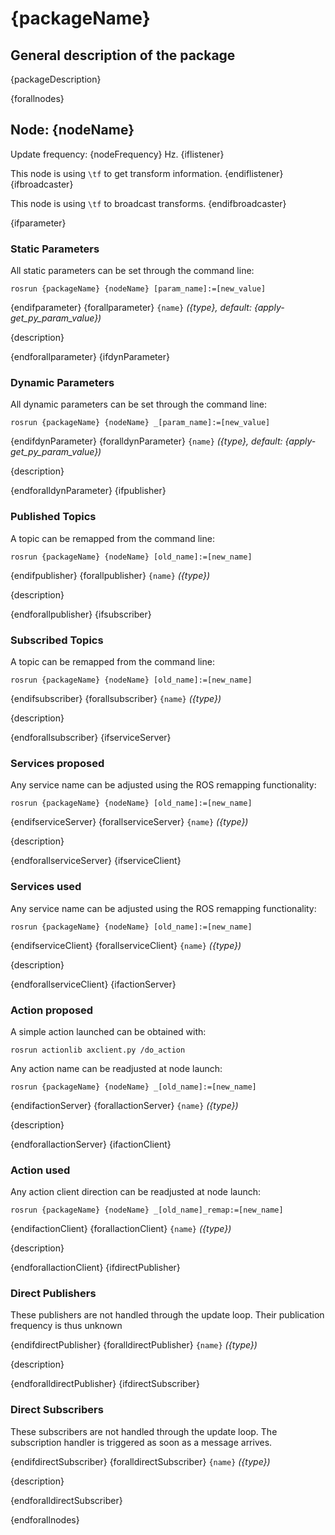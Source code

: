 # {packageName}

## General description of the package

<!--- protected region package descripion begin -->
{packageDescription}
<!--- protected region package descripion end -->

<!--- todo How to handle the image generation -->
<!--- <img src="./model/{nodeName}.png" width="300px" />-->

{forallnodes}
## Node: {nodeName}

Update frequency: {nodeFrequency} Hz.
{iflistener}

This node is using `\tf` to get transform information.
{endiflistener}
{ifbroadcaster}

This node is using `\tf` to broadcast transforms.
{endifbroadcaster}

<!--- protected region {nodeName} begin -->
<!--- protected region {nodeName} end -->
{ifparameter}

### Static Parameters

All static parameters can be set through the command line:

```shell
rosrun {packageName} {nodeName} [param_name]:=[new_value]
```

{endifparameter}
{forallparameter}
`{name}` *({type}, default: {apply-get_py_param_value})*
<!--- protected region param {name} begin -->
{description}
<!--- protected region param {name} end -->
{endforallparameter}
{ifdynParameter}

### Dynamic Parameters

All dynamic parameters can be set through the command line:

```shell
rosrun {packageName} {nodeName} _[param_name]:=[new_value]
```

{endifdynParameter}
{foralldynParameter}
`{name}` *({type}, default: {apply-get_py_param_value})*
<!--- protected region param {name} begin -->
{description}
<!--- protected region param {name} end -->
{endforalldynParameter}
{ifpublisher}

### Published Topics

A topic can be remapped from the command line:

```shell
rosrun {packageName} {nodeName} [old_name]:=[new_name]
```

{endifpublisher}
{forallpublisher}
`{name}` *({type})*
<!--- protected region publisher {name} begin -->
{description}
<!--- protected region publisher {name} end -->
{endforallpublisher}
{ifsubscriber}

### Subscribed Topics

A topic can be remapped from the command line:

```shell
rosrun {packageName} {nodeName} [old_name]:=[new_name]
```

{endifsubscriber}
{forallsubscriber}
`{name}` *({type})*
<!--- protected region subscriber {name} begin -->
{description}
<!--- protected region subscriber {name} end -->
{endforallsubscriber}
{ifserviceServer}

### Services proposed

Any service name can be adjusted using the ROS remapping functionality:

```shell
rosrun {packageName} {nodeName} [old_name]:=[new_name]
```

{endifserviceServer}
{forallserviceServer}
`{name}` *({type})*
<!--- protected region service server {name} begin -->
{description}
<!--- protected region service server {name} end -->
{endforallserviceServer}
{ifserviceClient}

### Services used

Any service name can be adjusted using the ROS remapping functionality:

```shell
rosrun {packageName} {nodeName} [old_name]:=[new_name]
```

{endifserviceClient}
{forallserviceClient}
`{name}` *({type})*
<!--- protected region service client {name} begin -->
{description}
<!--- protected region service client {name} end -->
{endforallserviceClient}
{ifactionServer}

### Action proposed

A simple action launched can be obtained with:

```shell
rosrun actionlib axclient.py /do_action
```

Any action name can be readjusted at node launch:

```shell
rosrun {packageName} {nodeName} _[old_name]:=[new_name]
```

{endifactionServer}
{forallactionServer}
`{name}` *({type})*
<!--- protected region action server {name} begin -->
{description}
<!--- protected region action server {name} end -->
{endforallactionServer}
{ifactionClient}

### Action used

Any action client direction can be readjusted at node launch:

```shell
rosrun {packageName} {nodeName} _[old_name]_remap:=[new_name]
```

{endifactionClient}
{forallactionClient}
`{name}` *({type})*
<!--- protected region action client {name} begin -->
{description}
<!--- protected region action client {name} end -->
{endforallactionClient}
{ifdirectPublisher}

### Direct Publishers

These publishers are not handled through the update loop.
Their publication frequency is thus unknown

{endifdirectPublisher}
{foralldirectPublisher}
`{name}` *({type})*
<!--- protected region direct publisher {name} begin -->
{description}
<!--- protected region direct publisher {name} end -->
{endforalldirectPublisher}
{ifdirectSubscriber}

### Direct Subscribers

These subscribers are not handled through the update loop.
The subscription handler is triggered as soon as a message arrives.

{endifdirectSubscriber}
{foralldirectSubscriber}
`{name}` *({type})*
<!--- protected region direct subscriber {name} begin -->
{description}
<!--- protected region direct subscriber {name} end -->
{endforalldirectSubscriber}

{endforallnodes}
